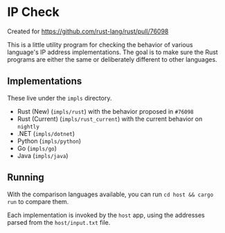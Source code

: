 # IP Check

Created for https://github.com/rust-lang/rust/pull/76098

This is a little utility program for checking the behavior of various language's IP address implementations.
The goal is to make sure the Rust programs are either the same or deliberately different to other languages.

## Implementations

These live under the `impls` directory.

- Rust (New) (`impls/rust`) with the behavior proposed in `#76098`
- Rust (Current) (`impls/rust_current`) with the current behavior on `nightly`
- .NET (`impls/dotnet`)
- Python (`impls/python`)
- Go (`impls/go`)
- Java (`impls/java`)

## Running

With the comparison languages available, you can run `cd host && cargo run` to compare them.

Each implementation is invoked by the `host` app, using the addresses parsed from the `host/input.txt` file.
